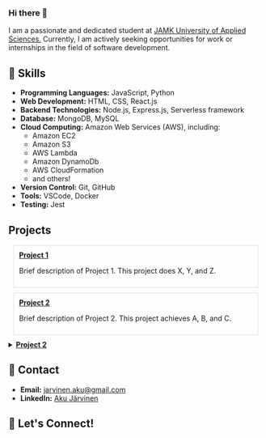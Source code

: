 ### Hi there 👋

I am a passionate and dedicated student at [JAMK University of Applied Sciences.](https://www.jamk.fi/en) Currently, I am actively seeking opportunities for work or internships in the field of software development.

## 🔧 Skills

- **Programming Languages:** JavaScript, Python
- **Web Development:** HTML, CSS, React.js
- **Backend Technologies:** Node.js, Express.js, Serverless framework
- **Database:** MongoDB, MySQL
- **Cloud Computing:** Amazon Web Services (AWS), including:
  - Amazon EC2
  - Amazon S3
  - AWS Lambda
  - Amazon DynamoDb
  - AWS CloudFormation
  - and others!
- **Version Control:** Git, GitHub
- **Tools:** VSCode, Docker
- **Testing:** Jest

## Projects
<div style="border: 1px solid #ddd; padding: 10px; margin: 10px;">
  <strong><a href="link-to-repo1">Project 1</a></strong>
  <p>Brief description of Project 1. This project does X, Y, and Z.</p>
</div>

<div style="border: 1px solid #ddd; padding: 10px; margin: 10px;">
  <strong><a href="link-to-repo2">Project 2</a></strong>
  <p>Brief description of Project 2. This project achieves A, B, and C.</p>
</div>


<!-- Project 2 -->
<details>
  <summary><strong><a href="link-to-repo2">Project 2</a></strong></summary>
  <p>
    Brief description of Project 2. This project achieves A, B, and C. Ut enim ad minim veniam, quis nostrud exercitation ullamco laboris.
  </p>
</details>


## 📧 Contact

- **Email:** jarvinen.aku@gmail.com
- **LinkedIn:** [Aku Järvinen](https://www.linkedin.com/in/aku-j%C3%A4rvinen-23538a1b7/)

## 🤝 Let's Connect!
